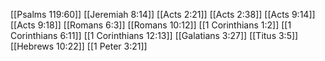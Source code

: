 [[Psalms 119:60]]
[[Jeremiah 8:14]]
[[Acts 2:21]]
[[Acts 2:38]]
[[Acts 9:14]]
[[Acts 9:18]]
[[Romans 6:3]]
[[Romans 10:12]]
[[1 Corinthians 1:2]]
[[1 Corinthians 6:11]]
[[1 Corinthians 12:13]]
[[Galatians 3:27]]
[[Titus 3:5]]
[[Hebrews 10:22]]
[[1 Peter 3:21]]
